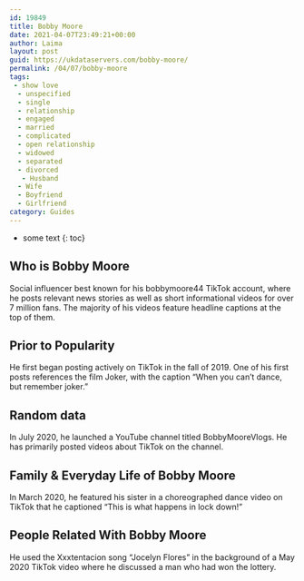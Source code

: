 ```yaml
---
id: 19849
title: Bobby Moore
date: 2021-04-07T23:49:21+00:00
author: Laima
layout: post
guid: https://ukdataservers.com/bobby-moore/
permalink: /04/07/bobby-moore
tags:
 - show love
  - unspecified
  - single
  - relationship
  - engaged
  - married
  - complicated
  - open relationship
  - widowed
  - separated
  - divorced
   - Husband
  - Wife
  - Boyfriend
  - Girlfriend
category: Guides
---
```


* some text
{: toc}


## Who is Bobby Moore
                  
                  
                  
Social influencer best known for his bobbymoore44 TikTok account, where he posts relevant news stories as well as short informational videos for over 7 million fans. The majority of his videos feature headline captions at the top of them. 
                  
              
            
              
            
                
                
                
## Prior to Popularity
                  
                  
                  
He first began posting actively on TikTok in the fall of 2019. One of his first posts references the film Joker, with the caption &#8220;When you can&#8217;t dance, but remember joker.&#8221; 
                  
              
            
              
            
                
                
                
## Random data
                  
                  
                  
In July 2020, he launched a YouTube channel titled BobbyMooreVlogs. He has primarily posted videos about TikTok on the channel. 
                  
              
            
              
            
                
                
                
## Family & Everyday Life of Bobby Moore
                  
                  
                  
In March 2020, he featured his sister in a choreographed dance video on TikTok that he captioned &#8220;This is what happens in lock down!&#8221; 
                  
              
            
              
            
                
                
                
## People Related With Bobby Moore
                  
                  
                  
He used the Xxxtentacion song &#8220;Jocelyn Flores&#8221; in the background of a May 2020 TikTok video where he discussed a man who had won the lottery. 
                  
              
            
              
            
                
              
            
              
              
            
            
              
            
          
          
          